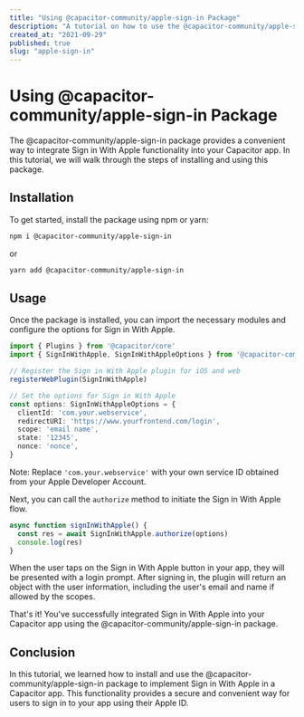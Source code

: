 ```yaml
---
title: "Using @capacitor-community/apple-sign-in Package"
description: "A tutorial on how to use the @capacitor-community/apple-sign-in package for implementing Sign in With Apple in your Capacitor app."
created_at: "2021-09-29"
published: true
slug: "apple-sign-in"
---
```


# Using @capacitor-community/apple-sign-in Package

The @capacitor-community/apple-sign-in package provides a convenient way to integrate Sign in With Apple functionality into your Capacitor app. In this tutorial, we will walk through the steps of installing and using this package.

## Installation

To get started, install the package using npm or yarn:

```bash
npm i @capacitor-community/apple-sign-in
```

or

```bash
yarn add @capacitor-community/apple-sign-in
```

## Usage

Once the package is installed, you can import the necessary modules and configure the options for Sign in With Apple.

```ts
import { Plugins } from '@capacitor/core'
import { SignInWithApple, SignInWithAppleOptions } from '@capacitor-community/apple-sign-in'

// Register the Sign in With Apple plugin for iOS and web
registerWebPlugin(SignInWithApple)

// Set the options for Sign in With Apple
const options: SignInWithAppleOptions = {
  clientId: 'com.your.webservice',
  redirectURI: 'https://www.yourfrontend.com/login',
  scope: 'email name',
  state: '12345',
  nonce: 'nonce',
}
```

Note: Replace `'com.your.webservice'` with your own service ID obtained from your Apple Developer Account.

Next, you can call the `authorize` method to initiate the Sign in With Apple flow.

```ts
async function signInWithApple() {
  const res = await SignInWithApple.authorize(options)
  console.log(res)
}
```

When the user taps on the Sign in With Apple button in your app, they will be presented with a login prompt. After signing in, the plugin will return an object with the user information, including the user's email and name if allowed by the scopes.

That's it! You've successfully integrated Sign in With Apple into your Capacitor app using the @capacitor-community/apple-sign-in package.

## Conclusion

In this tutorial, we learned how to install and use the @capacitor-community/apple-sign-in package to implement Sign in With Apple in a Capacitor app. This functionality provides a secure and convenient way for users to sign in to your app using their Apple ID.